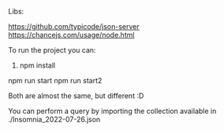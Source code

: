 Libs: 

https://github.com/typicode/json-server
https://chancejs.com/usage/node.html


To run the project you can:
1. npm install

npm run start
npm run start2

Both are almost the same, but different :D

You can perform a query by importing the collection available in ./Insomnia_2022-07-26.json
